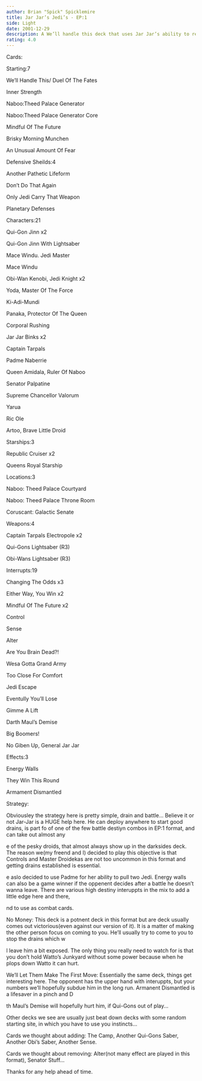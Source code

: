 ```yaml
---
author: Brian "Spick" Spicklemire
title: Jar Jar’s Jedi’s - EP:1
side: Light
date: 2001-12-29
description: A We’ll handle this deck that uses Jar Jar’s ability to remove the always present annoying Droids in an EP:1 Tournament setting.
rating: 4.0
---
```

Cards: 

Starting:7
We&#8217;ll Handle This/ Duel Of The Fates
Inner Strength
Naboo:Theed Palace Generator
Naboo:Theed Palace Generator Core
Mindful Of The Future
Brisky Morning Munchen
An Unusual Amount Of Fear

Defensive Sheilds:4
Another Pathetic Lifeform
Don&#8217;t Do That Again
Only Jedi Carry That Weapon
Planetary Defenses

Characters:21
Qui-Gon Jinn x2
Qui-Gon Jinn With Lightsaber 
Mace Windu. Jedi Master
Mace Windu
Obi-Wan Kenobi, Jedi Knight x2
Yoda, Master Of The Force
Ki-Adi-Mundi
Panaka, Protector Of The Queen
Corporal Rushing
Jar Jar Binks x2
Captain Tarpals
Padme Naberrie
Queen Amidala, Ruler Of Naboo
Senator Palpatine
Supreme Chancellor Valorum
Yarua
Ric Ole
Artoo, Brave Little Droid

Starships:3
Republic Cruiser x2
Queens Royal Starship

Locations:3
Naboo: Theed Palace Courtyard
Naboo: Theed Palace Throne Room
Coruscant: Galactic Senate

Weapons:4
Captain Tarpals Electropole x2
Qui-Gons Lightsaber (R3)
Obi-Wans Lightsaber (R3)

Interrupts:19
Changing The Odds x3
Either Way, You Win x2
Mindful Of The Future x2
Control
Sense
Alter
Are You Brain Dead?!
Wesa Gotta Grand Army
Too Close For Comfort
Jedi Escape
Eventully You&#8217;ll Lose
Gimme A Lift
Darth Maul&#8217;s Demise
Big Boomers!
No Giben Up, General Jar Jar

Effects:3
Energy Walls
They Win This Round
Armament Dismantled


Strategy: 

Obviousley the strategy here is pretty simple, drain and battle... Believe it or not Jar-Jar is a HUGE help here. He can deploy anywhere to start good drains, is part fo of one of the few battle destiyn combos in EP:1 format, and can take out almost any
e of the pesky droids, that almost always show up in the darksides deck. The reason we(my freend and I) decided to play this objective is that Controls and Master Droidekas are not too uncommon in this format and getting drains established is essential.
e aslo decided to use Padme for her ability to pull two Jedi. Energy walls can also be a game winner if the oppenent decides after a battle he doesn&#8217;t wanna leave. There are various high destiny interuppts in the mix to add a little edge here and there,
nd to use as combat cards.

No Money: This deck is a potnent deck in this format but are deck usually comes out victorious(even against our version of it). It is a matter of making the other person focus on coming to you. He&#8217;ll usually try to come to you to stop the drains which w
l leave him a bit exposed. The only thing you really need to watch for is that you don&#8217;t hold Watto&#8217;s Junkyard without some power because when he plops down Watto it can hurt.

We&#8217;ll Let Them Make The First Move: Essentially the same deck, things get interesting here. The opponent has the upper hand with interuppts, but your numbers we&#8217;ll hopefully subdue him in the long run. Armanent Dismantled is a lifesaver in a pinch and D
th Maul&#8217;s Demise will hopefully hurt him, if Qui-Gons out of play...

Other decks we see are usually just beat down decks with some random starting site, in which you have to use you instincts...

Cards we thought about adding: The Camp, Another Qui-Gons Saber, Another Obi&#8217;s Saber, Another Sense.

Cards we thought about removing: Alter(not many effect are played in this format), Senator Stuff...

Thanks for any help ahead of time. 